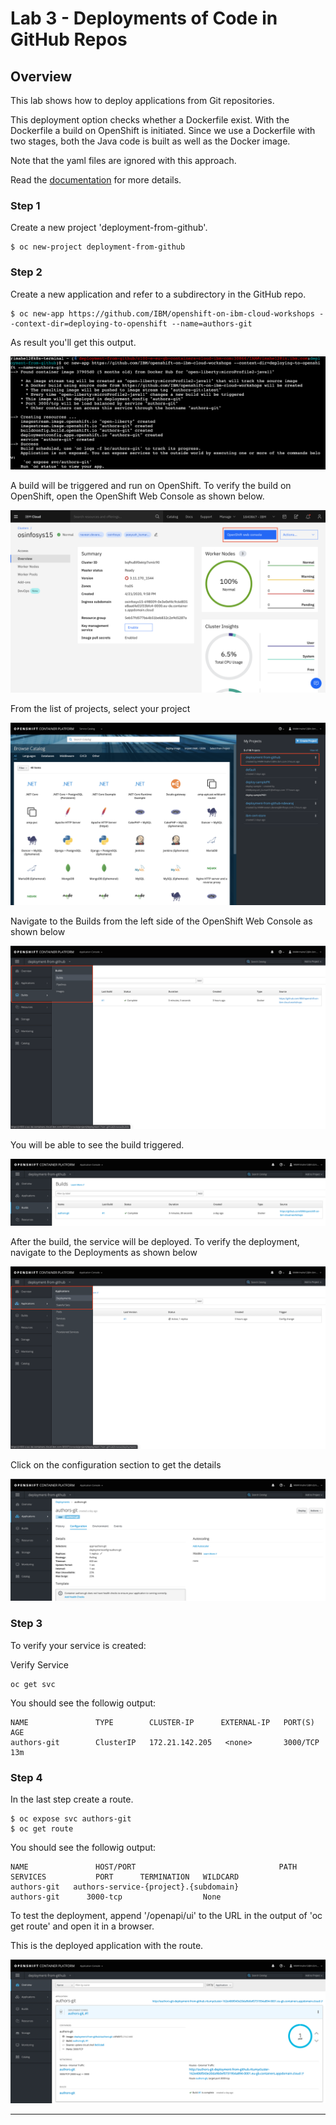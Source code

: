 # Lab 3 - Deployments of Code in GitHub Repos

## Overview

This lab shows how to deploy applications from Git repositories.

This deployment option checks whether a Dockerfile exist. With the Dockerfile a build on OpenShift is initiated. Since we use a Dockerfile with two stages, both the Java code is built as well as the Docker image.

Note that the yaml files are ignored with this approach.

Read the [documentation](https://docs.openshift.com/enterprise/3.0/dev_guide/new_app.html#specifying-source-code) for more details.

### Step 1

Create a new project 'deployment-from-github'.

```
$ oc new-project deployment-from-github
```

### Step 2

Create a new application and refer to a subdirectory in the GitHub repo.

```
$ oc new-app https://github.com/IBM/openshift-on-ibm-cloud-workshops --context-dir=deploying-to-openshift --name=authors-git
```

As result you'll get this output.

<kbd><img src="images/image1.png" /></kbd>

A build will be triggered and run on OpenShift. To verify the build on OpenShift, open the OpenShift Web Console as shown below.

<kbd><img src="images/Cluster.png" /></kbd>

From the list of projects, select your project

<kbd><img src="images/Console.png" /></kbd>

Navigate to the Builds from the left side of the OpenShift Web Console as shown below

<kbd><img src="images/Build.png" /></kbd>

You will be able to see the build triggered.

<kbd><img src="images/image2.png" /></kbd>

After the build, the service will be deployed. To verify the deployment, navigate to the Deployments as shown below

<kbd><img src="images/Deployment.png" /></kbd>

Click on the configuration section to get the details

<kbd><img src="images/image3.png" /></kbd>

### Step 3

To verify your service is created:

Verify Service

```shell
oc get svc
```

You should see the followig output:

```shell
NAME               TYPE        CLUSTER-IP      EXTERNAL-IP   PORT(S)    AGE
authors-git        ClusterIP   172.21.142.205   <none>       3000/TCP   13m
```

### Step 4

In the last step create a route.

```
$ oc expose svc authors-git
$ oc get route
```

You should see the followig output:

```shell
NAME               HOST/PORT                                PATH      SERVICES           PORT      TERMINATION   WILDCARD
authors-git   authors-service-{project}.{subdomain}                  authors-git      3000-tcp                  None
```

To test the deployment, append '/openapi/ui' to the URL in the output of 'oc get route' and open it in a browser.

This is the deployed application with the route.

<kbd><img src="images/image4.png" /></kbd>

---
